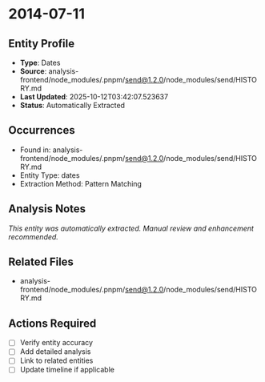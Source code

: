 # 2014-07-11

## Entity Profile
- **Type**: Dates
- **Source**: analysis-frontend/node_modules/.pnpm/send@1.2.0/node_modules/send/HISTORY.md
- **Last Updated**: 2025-10-12T03:42:07.523637
- **Status**: Automatically Extracted

## Occurrences
- Found in: analysis-frontend/node_modules/.pnpm/send@1.2.0/node_modules/send/HISTORY.md
- Entity Type: dates
- Extraction Method: Pattern Matching

## Analysis Notes
*This entity was automatically extracted. Manual review and enhancement recommended.*

## Related Files
- analysis-frontend/node_modules/.pnpm/send@1.2.0/node_modules/send/HISTORY.md

## Actions Required
- [ ] Verify entity accuracy
- [ ] Add detailed analysis
- [ ] Link to related entities
- [ ] Update timeline if applicable
